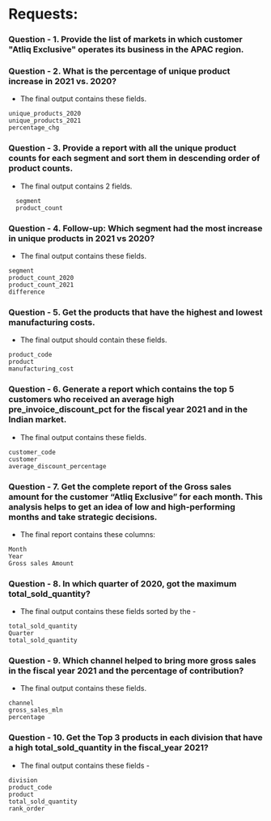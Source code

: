 # Requests:

### Question - 1. Provide the list of markets in which customer "Atliq Exclusive" operates its business in the APAC region.

### Question - 2. What is the percentage of unique product increase in 2021 vs. 2020? 
* The final output contains these fields.

```
unique_products_2020
unique_products_2021
percentage_chg
```


### Question -  3. Provide a report with all the unique product counts for each segment and sort them in descending order of product counts. 
* The final output contains 2 fields.
```
  segment
  product_count
```

### Question -  4. Follow-up: Which segment had the most increase in unique products in 2021 vs 2020? 
* The final output contains these fields.
```
segment
product_count_2020
product_count_2021
difference
```
### Question - 5. Get the products that have the highest and lowest manufacturing costs. 
* The final output should contain these fields.
```
product_code
product
manufacturing_cost
```
### Question - 6. Generate a report which contains the top 5 customers who received an average high pre_invoice_discount_pct for the fiscal year 2021 and in the Indian market.
* The final output contains these fields.
```
customer_code
customer
average_discount_percentage
```
### Question - 7. Get the complete report of the Gross sales amount for the customer “Atliq Exclusive” for each month. This analysis helps to get an idea of low and high-performing months and take strategic decisions.
* The final report contains these columns:
```
Month
Year
Gross sales Amount
```
### Question - 8. In which quarter of 2020, got the maximum total_sold_quantity? 
* The final output contains these fields sorted by the -
```
total_sold_quantity
Quarter
total_sold_quantity
```
### Question - 9. Which channel helped to bring more gross sales in the fiscal year 2021 and the percentage of contribution? 
* The final output contains these fields.
```
channel
gross_sales_mln
percentage
```
### Question - 10. Get the Top 3 products in each division that have a high total_sold_quantity in the fiscal_year 2021?
* The final output contains these fields - 
```
division
product_code
product
total_sold_quantity
rank_order
```
